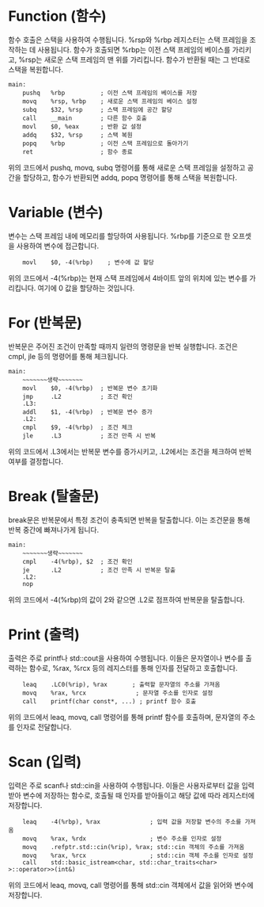 # Function (함수)
함수 호출은 스택을 사용하여 수행됩니다. %rsp와 %rbp 레지스터는 스택 프레임을 조작하는 데 사용됩니다. 함수가 호출되면 %rbp는 이전 스택 프레임의 베이스를 가리키고, %rsp는 새로운 스택 프레임의 맨 위를 가리킵니다. 함수가 반환될 때는 그 반대로 스택을 복원합니다.

    main:
        pushq   %rbp          ; 이전 스택 프레임의 베이스를 저장
        movq    %rsp, %rbp    ; 새로운 스택 프레임의 베이스 설정
        subq    $32, %rsp     ; 스택 프레임에 공간 할당
        call    __main        ; 다른 함수 호출
        movl    $0, %eax      ; 반환 값 설정
        addq    $32, %rsp     ; 스택 복원
        popq    %rbp          ; 이전 스택 프레임으로 돌아가기
        ret                   ; 함수 종료
위의 코드에서 pushq, movq, subq 명령어를 통해 새로운 스택 프레임을 설정하고 공간을 할당하고, 함수가 반환되면 addq, popq 명령어를 통해 스택을 복원합니다.

# Variable (변수)
변수는 스택 프레임 내에 메모리를 할당하여 사용됩니다. %rbp를 기준으로 한 오프셋을 사용하여 변수에 접근합니다.

        movl    $0, -4(%rbp)    ; 변수에 값 할당
위의 코드에서 -4(%rbp)는 현재 스택 프레임에서 4바이트 앞의 위치에 있는 변수를 가리킵니다. 여기에 0 값을 할당하는 것입니다.

# For (반복문)
반복문은 주어진 조건이 만족할 때까지 일련의 명령문을 반복 실행합니다. 조건은 cmpl, jle 등의 명령어를 통해 체크됩니다.


    main:
        ~~~~~~~생략~~~~~~~
        movl    $0, -4(%rbp)  ; 반복문 변수 초기화
        jmp     .L2           ; 조건 확인
        .L3:
        addl    $1, -4(%rbp)  ; 반복문 변수 증가
        .L2:
        cmpl    $9, -4(%rbp)  ; 조건 체크
        jle     .L3           ; 조건 만족 시 반복
위의 코드에서 .L3에서는 반복문 변수를 증가시키고, .L2에서는 조건을 체크하여 반복 여부를 결정합니다.

# Break (탈출문)
break문은 반복문에서 특정 조건이 충족되면 반복을 탈출합니다. 이는 조건문을 통해 반복 중간에 빠져나가게 됩니다.


    main:
        ~~~~~~~생략~~~~~~~
        cmpl    -4(%rbp), $2  ; 조건 확인
        je      .L2           ; 조건 만족 시 반복문 탈출
        .L2:
        nop
위의 코드에서 -4(%rbp)의 값이 2와 같으면 .L2로 점프하여 반복문을 탈출합니다.

# Print (출력)
출력은 주로 printf나 std::cout을 사용하여 수행됩니다. 이들은 문자열이나 변수를 출력하는 함수로, %rax, %rcx 등의 레지스터를 통해 인자를 전달하고 호출합니다.

        leaq    .LC0(%rip), %rax       ; 출력할 문자열의 주소를 가져옴
        movq    %rax, %rcx              ; 문자열 주소를 인자로 설정
        call    printf(char const*, ...) ; printf 함수 호출
위의 코드에서 leaq, movq, call 명령어를 통해 printf 함수를 호출하며, 문자열의 주소를 인자로 전달합니다.

# Scan (입력)
입력은 주로 scanf나 std::cin을 사용하여 수행됩니다. 이들은 사용자로부터 값을 입력받아 변수에 저장하는 함수로, 호출될 때 인자를 받아들이고 해당 값에 따라 레지스터에 저장합니다.

        leaq    -4(%rbp), %rax              ; 입력 값을 저장할 변수의 주소를 가져옴
        movq    %rax, %rdx                  ; 변수 주소를 인자로 설정
        movq    .refptr.std::cin(%rip), %rax; std::cin 객체의 주소를 가져옴
        movq    %rax, %rcx                  ; std::cin 객체 주소를 인자로 설정
        call    std::basic_istream<char, std::char_traits<char> >::operator>>(int&)
위의 코드에서 leaq, movq, call 명령어를 통해 std::cin 객체에서 값을 읽어와 변수에 저장합니다.